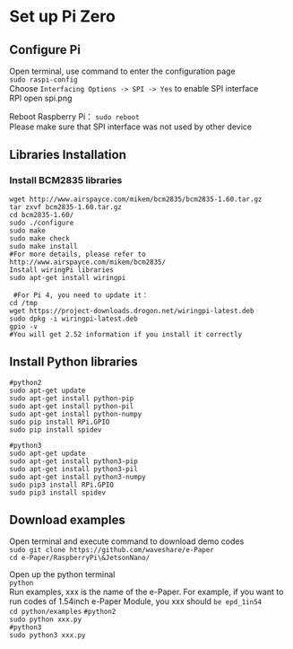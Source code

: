 # Set up Pi Zero
## Configure Pi
Open terminal, use command to enter the configuration page  
``` sudo raspi-config ```  
Choose `Interfacing Options -> SPI -> Yes`  to enable SPI interface  
RPI open spi.png

Reboot Raspberry Pi：
``` sudo reboot ```  
Please make sure that SPI interface was not used by other device

## Libraries Installation
### Install BCM2835 libraries
``` wget http://www.airspayce.com/mikem/bcm2835/bcm2835-1.60.tar.gz ```  
``` tar zxvf bcm2835-1.60.tar.gz ```  
``` cd bcm2835-1.60/ ```  
``` sudo ./configure ```  
``` sudo make ```  
``` sudo make check ```  
``` sudo make install ```  
``` #For more details, please refer to http://www.airspayce.com/mikem/bcm2835/ ```  
``` Install wiringPi libraries ```  
``` sudo apt-get install wiringpi ```  

``` #For Pi 4, you need to update it：```  
``` cd /tmp ```  
``` wget https://project-downloads.drogon.net/wiringpi-latest.deb ```    
``` sudo dpkg -i wiringpi-latest.deb ```    
``` gpio -v ```   
``` #You will get 2.52 information if you install it correctly ```   

## Install Python libraries
``` #python2 ```  
``` sudo apt-get update ```    
``` sudo apt-get install python-pip ```   
``` sudo apt-get install python-pil ```    
``` sudo apt-get install python-numpy ```    
``` sudo pip install RPi.GPIO ```    
``` sudo pip install spidev ```  

``` #python3 ```     
``` sudo apt-get update ```    
``` sudo apt-get install python3-pip ```     
``` sudo apt-get install python3-pil ```    
``` sudo apt-get install python3-numpy ```    
``` sudo pip3 install RPi.GPIO ```    
``` sudo pip3 install spidev ```    

## Download examples
Open terminal and execute command to download demo codes  
``` sudo git clone https://github.com/waveshare/e-Paper ```   
``` cd e-Paper/RaspberryPi\&JetsonNano/ ```    


Open up the python terminal  
` python `  
Run examples, xxx is the name of the e-Paper. For example, if you want to run codes of 1.54inch e-Paper Module, you xxx should ` be epd_1in54 `  
` cd python/examples ` 
` #python2 `  
` sudo python xxx.py `  
` #python3 `  
` sudo python3 xxx.py `  

